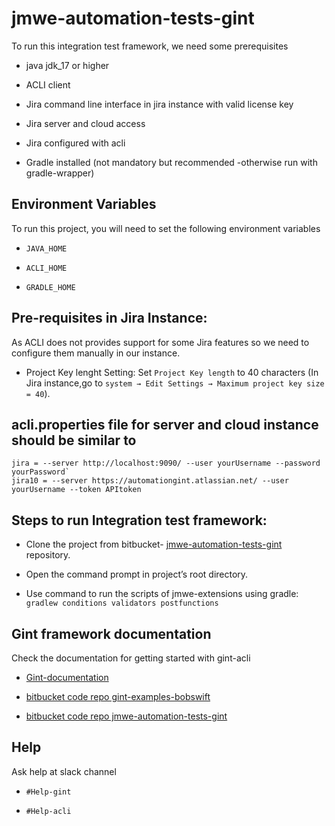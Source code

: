 
# jmwe-automation-tests-gint

To run this integration test framework, we need some prerequisites

- java jdk_17 or higher

- ACLI client

- Jira command line interface in jira instance with valid license key

- Jira server and cloud access

- Jira configured with acli

- Gradle installed (not mandatory but recommended -otherwise run with gradle-wrapper)

## Environment Variables

To run this project, you will need to set the following environment variables

- `JAVA_HOME`

- `ACLI_HOME`

- `GRADLE_HOME`

## Pre-requisites in Jira Instance:

As ACLI does not provides support for some Jira features so we need to configure them manually in our instance.

- Project Key lenght Setting: Set `Project Key length` to 40 characters (In Jira instance,go to `system → Edit Settings → Maximum project key size = 40`).


## acli.properties file for server and cloud instance should be similar to

```
jira = --server http://localhost:9090/ --user yourUsername --password yourPassword`
jira10 = --server https://automationgint.atlassian.net/ --user yourUsername --token APItoken
```
## Steps to run Integration test framework:

- Clone the project  from bitbucket- [jmwe-automation-tests-gint](https://bitbucket.org/appfire/jmwe-automation-tests-gint/src/master/) repository.


- Open the command prompt in project’s root directory.

- Use command to run the scripts of jmwe-extensions using gradle: `gradlew conditions validators postfunctions`

## Gint framework documentation
Check the documentation for getting started with gint-acli

- [Gint-documentation](https://ginthome.atlassian.net/wiki/spaces/GINT/overview?mode=global)

- [bitbucket code repo gint-examples-bobswift](https://bitbucket.org/bobswift/gint-examples/src/master/)

- [bitbucket code repo jmwe-automation-tests-gint](https://bitbucket.org/appfire/jmwe-automation-tests-gint/src/master/)


## Help

Ask help at slack channel

- `#Help-gint`

- `#Help-acli`


